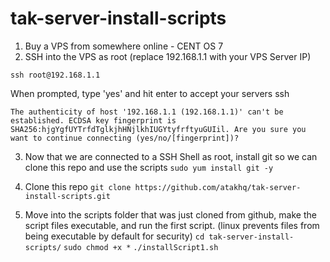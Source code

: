 # tak-server-install-scripts

1. Buy a VPS from somewhere online - CENT OS 7 
2. SSH into the VPS as root (replace 192.168.1.1 with your VPS Server IP)

`ssh root@192.168.1.1`

When prompted, type 'yes' and hit enter to accept your servers ssh 

`The authenticity of host '192.168.1.1 (192.168.1.1)' can't be established.
ECDSA key fingerprint is SHA256:hjgYgfUYTrfdTglkjhHNjlkhIUGYtyfrftyuGUIil.
Are you sure you want to continue connecting (yes/no/[fingerprint])? 
`

3. Now that we are connected to a SSH Shell as root, install git so we can clone this repo and use the scripts
`sudo yum install git -y`

4. Clone this repo
`git clone https://github.com/atakhq/tak-server-install-scripts.git`

5. Move into the scripts folder that was just cloned from github, make the script files executable, and run the first script. (linux prevents files from being executable by default for security)
`cd tak-server-install-scripts/`
`sudo chmod +x *`
`./installScript1.sh`
